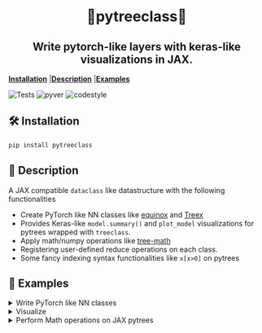 <h1 align="center" >🌲pytreeclass🌲</h1>
<h2 align="center">Write pytorch-like layers with keras-like visualizations in JAX.</h2>

[**Installation**](#Installation)
|[**Description**](#Description)
|[**Examples**](#Examples)

![Tests](https://github.com/ASEM000/pytreeclass/actions/workflows/tests.yml/badge.svg)
![pyver](https://img.shields.io/badge/python-3.7%203.8%203.9%203.10-red)
![codestyle](https://img.shields.io/badge/code%20style-yapf-lightgrey)

<!-- [![Downloads](https://static.pepy.tech/personalized-badge/kernex?period=month&units=international_system&left_color=black&right_color=blue&left_text=Downloads)](https://pepy.tech/project/kernex) -->

## 🛠️ Installation<a id="Installation"></a>

```python
pip install pytreeclass
```

## 📖 Description<a id="Description"></a>

A JAX compatible `dataclass` like datastructure with the following functionalities

- Create PyTorch like NN classes like [equinox](https://github.com/patrick-kidger/equinox) and [Treex](https://github.com/cgarciae/treex)
- Provides Keras-like `model.summary()` and `plot_model` visualizations for pytrees wrapped with `treeclass`.
- Apply math/numpy operations like [tree-math](https://github.com/google/tree-math)
- Registering user-defined reduce operations on each class.
- Some fancy indexing syntax functionalities like `x[x>0]` on pytrees

## 🔢 Examples<a id="Examples"></a>

<details><summary>Write PyTorch like NN classes</summary>

```python
# construct a Pytorch like NN classes with JAX

@treeclass
class Linear :

 weight : jnp.ndarray
 bias   : jnp.ndarray

 def __init__(self,key,in_dim,out_dim):
   self.weight = jax.random.normal(key,shape=(in_dim, out_dim)) * jnp.sqrt(2/in_dim)
   self.bias = jnp.ones((1,out_dim))

 def __call__(self,x):
   return x @ self.weight + self.bias

@treeclass
class StackedLinear:
   l1 : Linear
   l2 : Linear
   l3 : Linear

   def __init__(self,key,in_dim,out_dim):

       keys= jax.random.split(key,3)

       self.l1 = Linear(key=keys[0],in_dim=in_dim,out_dim=128)
       self.l2 = Linear(key=keys[1],in_dim=128,out_dim=128)
       self.l3 = Linear(key=keys[2],in_dim=128,out_dim=out_dim)

   def __call__(self,x):
       x = self.l1(x)
       x = jax.nn.tanh(x)
       x = self.l2(x)
       x = jax.nn.tanh(x)
       x = self.l3(x)

       return x


x = jnp.linspace(0,1,100)[:,None]
y = x**3 + jax.random.uniform(jax.random.PRNGKey(0),(100,1))*0.01

model = StackedLinear(in_dim=1,out_dim=1,key=jax.random.PRNGKey(0))

def loss_func(model,x,y):
   return jnp.mean((model(x)-y)**2 )

@jax.jit
def update(model,x,y):
   value,grads = jax.value_and_grad(loss_func)(model,x,y)
   # no need to use `jax.tree_map` to update the model
   #  as it model is wrapped by treeclass
   return value , model-1e-3*grads

for _ in range(1,2001):
   value,model = update(model,x,y)

plt.scatter(x,model(x),color='r',label = 'Prediction')
plt.scatter(x,y,color='k',label='True')
plt.legend()

```

![image](assets/regression_example.png)

</details>

<details> <summary>Visualize</summary>

```python
>>> print(kernex.viz.summary(model))
┌──────┬───────┬─────────┬───────────────────┐
│Type  │Param #│Size     │Config             │
├──────┼───────┼─────────┼───────────────────┤
│Linear│256    │1.000 KB │bias=f32[1,128]    │
│      │       │         │weight=f32[1,128]  │
├──────┼───────┼─────────┼───────────────────┤
│Linear│16,512 │64.500 KB│bias=f32[1,128]    │
│      │       │         │weight=f32[128,128]│
├──────┼───────┼─────────┼───────────────────┤
│Linear│129    │516.000 B│bias=f32[1,1]      │
│      │       │         │weight=f32[128,1]  │
└──────┴───────┴─────────┴───────────────────┘
Total params :	16,897
Inexact params:	16,897
Other params:	0
----------------------------------------------
Total size :	66.004 KB
Inexact size:	66.004 KB
Other size:	0.000 B
==============================================

>>> print(kernex.viz.tree_box(model,array=x))
# using jax.eval_shape (no-flops operation)
┌──────────────────────────────────────┐
│StackedLinear(Parent)                 │
├──────────────────────────────────────┤
│┌────────────┬────────┬──────────────┐│
││            │ Input  │ f32[100,1]   ││
││ Linear(l1) │────────┼──────────────┤│
││            │ Output │ f32[100,128] ││
│└────────────┴────────┴──────────────┘│
│┌────────────┬────────┬──────────────┐│
││            │ Input  │ f32[100,128] ││
││ Linear(l2) │────────┼──────────────┤│
││            │ Output │ f32[100,128] ││
│└────────────┴────────┴──────────────┘│
│┌────────────┬────────┬──────────────┐│
││            │ Input  │ f32[100,128] ││
││ Linear(l3) │────────┼──────────────┤│
││            │ Output │ f32[100,1]   ││
│└────────────┴────────┴──────────────┘│
└──────────────────────────────────────┘

>>> print(kernex.viz.tree_diagram(model))

StackedLinear
    ├── l1=Linear
    │   ├── weight=f32[1,128]
    │   └── bias=f32[1,128]
    ├── l2=Linear
    │   ├── weight=f32[128,128]
    │   └── bias=f32[1,128]
    └──l3=Linear
        ├── weight=f32[128,1]
        └── bias=f32[1,1]

```

</details>

<details>
<summary>Perform Math operations on JAX pytrees</summary>

```python
from kernex import treeclass,static_field
import jax
from jax import numpy as jnp

@treeclass
class Test :
  a : float
  b : float
  c : float
  name : str = static_field() # ignore from jax computations


# basic operations
A = Test(10,20,30,'A')
assert (A + A) == Test(20,40,60,'A')
assert (A - A) == Test(0,0,0,'A')
assert (A*A).reduce_mean() == 1400
assert (A + 1) == Test(11,21,31,'A')

# selective operations

# only add 1 to field `a`
# all other fields are set to None and returns the same class
assert (A['a'] + 1) == Test(11,None,None,'A')

# use `|` to merge classes by performing ( left_node or  right_node )
Aa = A['a'] + 10 # Test(a=20,b=None,c=None,name=A)
Ab = A['b'] + 10 # Test(a=None,b=30,c=None,name=A)

assert (Aa | Ab | A ) == Test(20,30,30,'A')

# indexing by class
assert A[A>10]  == Test(a=None,b=20,c=30,name='A')


# Register custom operations
B = Test([10,10],20,30,'B')
B.register_op( func=lambda node:node+1,name='plus_one')
assert B.plus_one() == Test(a=[11, 11],b=21,c=31,name='B')


# Register custom reduce operations ( similar to functools.reduce)
C = Test(jnp.array([10,10]),20,30,'C')

C.register_op(
    func=jnp.prod,            # function applied on each node
    name='product',           # name of the function
    reduce_op=lambda x,y:x*y, # function applied between nodes (accumulated * current node)
    init_val=1                # initializer for the reduce function
                )

# product applies only on each node
# and returns an instance of the same class
assert C.product() == Test(a=100,b=20,c=30,name='C')

# `reduce_` + name of the registered function (`product`)
# reduces the class and returns a value
assert C.reduce_product() == 60000
```

</details>
